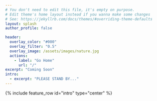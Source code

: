 ```yaml
---
# You don't need to edit this file, it's empty on purpose.
# Edit theme's home layout instead if you wanna make some changes
# See: https://jekyllrb.com/docs/themes/#overriding-theme-defaults
layout: splash
author_profile: false

header:
  overlay_color: "#000"
  overlay_filter: "0.5"
  overlay_image: /assets/images/nature.jpg
  actions:
    - label: "Go Home"
      url: "/"
excerpt: "Coming Soon"
intro: 
  - excerpt: "PLEASE STAND BY..."
---
```

{% include feature_row id="intro" type="center" %}